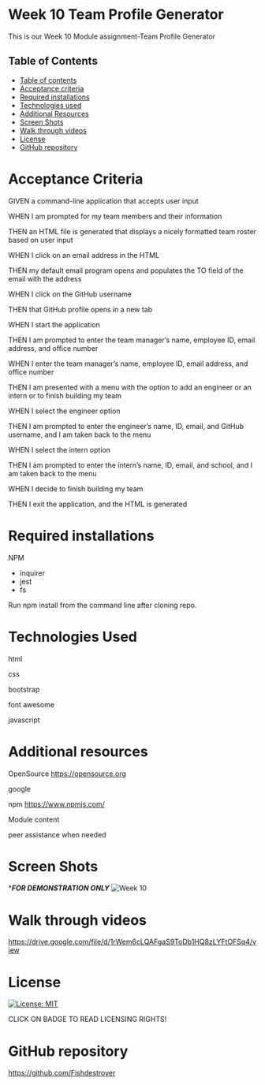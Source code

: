 # Week 10 Team Profile Generator

This is our Week 10 Module assignment-Team Profile Generator

## Table of Contents
  - [Table of contents](#table-of-contents) 
  - [Acceptance criteria](#acceptance-criteria)
  - [Required installations](#required-installations) 
  - [Technologies used](#technologies-used) 
  - [Additional Resources](#additional-resources)
  - [Screen Shots](#Screen-Shots)
  - [Walk through videos](#walk-through-videos)
  - [License](#license)
  - [GitHub repository](#GitHub-repository)


# Acceptance Criteria
GIVEN a command-line application that accepts user input

WHEN I am prompted for my team members and their information

THEN an HTML file is generated that displays a nicely formatted team roster based on user input

WHEN I click on an email address in the HTML

THEN my default email program opens and populates the TO field of the email with the address

WHEN I click on the GitHub username

THEN that GitHub profile opens in a new tab

WHEN I start the application

THEN I am prompted to enter the team manager’s name, employee ID, email address, and office number

WHEN I enter the team manager’s name, employee ID, email address, and office number

THEN I am presented with a menu with the option to add an engineer or an intern or to finish building my team

WHEN I select the engineer option

THEN I am prompted to enter the engineer’s name, ID, email, and GitHub username, and I am taken back to the menu

WHEN I select the intern option

THEN I am prompted to enter the intern’s name, ID, email, and school, and I am taken back to the menu

WHEN I decide to finish building my team

THEN I exit the application, and the HTML is generated

# Required installations

NPM

- inquirer
- jest
- fs


Run npm install from the command line after cloning repo.


# Technologies Used
html

css

bootstrap

font awesome

javascript

# Additional resources
OpenSource
https://opensource.org


google

npm
https://www.npmjs.com/

Module content

peer assistance when needed

# Screen Shots
****FOR DEMONSTRATION ONLY***
![Week 10](https://user-images.githubusercontent.com/90293855/156913816-9e314d6c-3d16-4d1d-b5c6-5d2cc28531e3.JPG)

# Walk through videos

https://drive.google.com/file/d/1rWem6cLQAFgaS9ToDb1HQ8zLYFtOFSq4/view


# License
[![License: MIT](https://img.shields.io/badge/License-MIT-yellow.svg)](https://opensource.org/licenses/MIT)

CLICK ON BADGE TO READ LICENSING RIGHTS!

# GitHub repository

https://github.com/Fishdestroyer